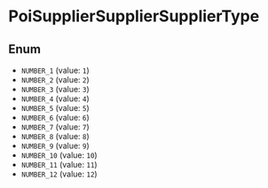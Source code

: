 # PoiSupplierSupplierSupplierType

## Enum

* `NUMBER_1` (value: `1`)
* `NUMBER_2` (value: `2`)
* `NUMBER_3` (value: `3`)
* `NUMBER_4` (value: `4`)
* `NUMBER_5` (value: `5`)
* `NUMBER_6` (value: `6`)
* `NUMBER_7` (value: `7`)
* `NUMBER_8` (value: `8`)
* `NUMBER_9` (value: `9`)
* `NUMBER_10` (value: `10`)
* `NUMBER_11` (value: `11`)
* `NUMBER_12` (value: `12`)
